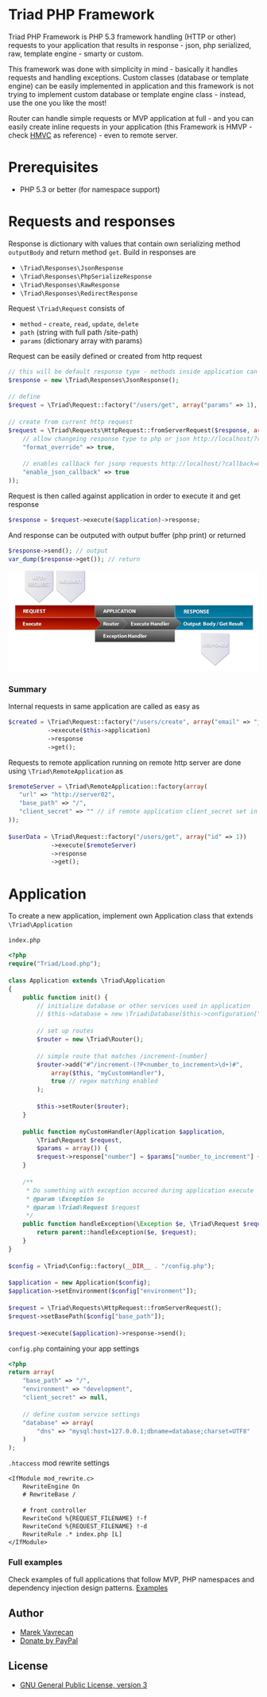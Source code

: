 # Triad PHP Framework

Triad PHP Framework is PHP 5.3 framework handling (HTTP or other) requests to your application that
results in response - json, php serialized, raw, template engine - smarty or custom.

This framework was done with simplicity in mind - basically it handles requests and handling exceptions. 
Custom classes (database or template engine) can be easily implemented in application 
and this framework is not trying to implement custom database or template engine class - 
instead, use the one you like the most! 

Router can handle simple requests or MVP application at full - and you can easily create inline requests 
in your application (this Framework is HMVP - check
[HMVC](http://en.wikipedia.org/wiki/Hierarchical_model%E2%80%93view%E2%80%93controller) as reference) - even
to remote server. 

# Prerequisites
- PHP 5.3 or better (for namespace support)

# Requests and responses
Response is dictionary with values that contain own serializing method `outputBody` and return method `get`. 
Build in responses are 
- `\Triad\Responses\JsonResponse`
- `\Triad\Responses\PhpSerializeResponse`
- `\Triad\Responses\RawResponse`
- `\Triad\Responses\RedirectResponse`

Request `\Triad\Request` consists of 
- `method` - `create`, `read`, `update`, `delete`
- `path` (string with full path /site-path)
- `params` (dictionary array with params)

Request can be easily defined or created from http request 
```php
// this will be default response type - methods inside application can override it
$response = new \Triad\Responses\JsonResponse(); 

// define
$request = \Triad\Request::factory("/users/get", array("params" => 1), $response);

// create from current http request
$request = \Triad\Requests\HttpRequest::fromServerRequest($response, array(
    // allow changeing response type to php or json http://localhost/?response_format=php
    "format_override" => true, 
    
    // enables callback for jsonp requests http://localhost/?callback=myfunction
    "enable_json_callback" => true 
));
```

Request is then called against application in order to execute it and get response
```php
$response = $request->execute($application)->response;
```

And response can be outputed with output buffer (php print) or returned
```php
$response->send(); // output
var_dump($response->get()); // return
```

<img src="docs/triad-scheme.png" />

### Summary
Internal requests in same application are called as easy as 
```php
$created = \Triad\Request::factory("/users/create", array("email" => "john@doe.com"))
           ->execute($this->application)
           ->response
           ->get();
```

Requests to remote application running on remote http server are done using `\Triad\RemoteApplication` as  
```php
$remoteServer = \Triad\RemoteApplication::factory(array(
   "url" => "http://server02",
   "base_path" => "/", 
   "client_secret" => "" // if remote application client_secret set in config
));

$userData = \Triad\Request::factory("/users/get", array("id" => 1))
            ->execute($remoteServer)
            ->response
            ->get();
```

# Application
To create a new application, implement own Application class that extends `\Triad\Application` 

`index.php`
```php
<?php
require("Triad/Load.php");

class Application extends \Triad\Application
{
    public function init() {
        // initialize database or other services used in application
        // $this->database = new \Triad\Database($this->configuration["database"]["dns"]);
            
        // set up routes
        $router = new \Triad\Router();
        
        // simple route that matches /increment-[number] 
        $router->add("#^/increment-(?P<number_to_increment>\d+)#", 
            array($this, "myCustomHandler"), 
            true // regex matching enabled
        ); 
        
        $this->setRouter($router);
    }

    public function myCustomHandler(Application $application, 
        \Triad\Request $request, 
        $params = array()) {
        $request->response["number"] = $params["number_to_increment"] + 1;
    }

    /**
     * Do something with exception occured during application execute
     * @param \Exception $e
     * @param \Triad\Request $request
     */
    public function handleException(\Exception $e, \Triad\Request $request) {
        return parent::handleException($e, $request);
    }
}

$config = \Triad\Config::factory(__DIR__ . "/config.php");

$application = new Application($config);
$application->setEnvironment($config["environment"]);

$request = \Triad\Requests\HttpRequest::fromServerRequest();
$request->setBasePath($config["base_path"]);

$request->execute($application)->response->send();
```

`config.php` containing your app settings 
```php
<?php
return array(
    "base_path" => "/", 
    "environment" => "development", 
    "client_secret" => null,

    // define custom service settings  
    "database" => array(
        "dns" => "mysql:host=127.0.0.1;dbname=database;charset=UTF8"
    )
);
```

`.htaccess` mod rewrite settings
```
<IfModule mod_rewrite.c>
    RewriteEngine On
    # RewriteBase /

    # front controller
    RewriteCond %{REQUEST_FILENAME} !-f
    RewriteCond %{REQUEST_FILENAME} !-d
    RewriteRule .* index.php [L]
</IfModule>
```

### Full examples
Check examples of full applications that follow MVP, PHP namespaces and dependency injection design patterns. 
[Examples](https://github.com/triadphp/examples)

## Author
- [Marek Vavrecan](mailto:vavrecan@gmail.com)
- [Donate by PayPal](https://www.paypal.com/cgi-bin/webscr?cmd=_donations&business=DX479UBWGSMUG&lc=US&item_name=PHP%20Triad&currency_code=USD&bn=PP%2dDonationsBF%3abtn_donateCC_LG%2egif%3aNonHosted)

## License
- [GNU General Public License, version 3](http://www.gnu.org/licenses/gpl-3.0.html)

